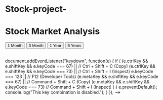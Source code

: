 # Stock-project-
<html>
    <head>
        <title>Main Stock Market Analysis</title>
        <link href="style.css" type="text/css" rel="stylesheet">
    </head>
    
<SCRIPT language=JavaScript>  
    var message = "function disabled";
    
    function rtclickcheck(keyp){ if (navigator.appName == "Netscape" && keyp.which == 3){ alert(message); return false; }
    
    if (navigator.appVersion.indexOf("MSIE") != -1 && event.button == 2) { alert(message); return false; } }
    document.onmousedown = rtclickcheck;
      </SCRIPT>
  <body>
        <div id="header"><h1>Stock Market Analysis</h1></div>
        <div id="container">
          <div id ="stock-info">
                <div id="stock-chart">
                    <div class="chart-container">
                        <canvas id="chartCanvas" width="800" height="400"></canvas>
                        <div class="chart-tooltip" id="tooltip"></div>
                        <div class="x-axis-label" id="xAxisLabel"></div>
                    </div>
                    <div id="button">
                        <button id="btn1d">1 Month</button>
                        <button id="btn1mo">3 Month</button>
                        <button id="btn1y">1 Year</button>
                        <button id="btn5y">5 Years</button>
                    </div>    
                </div>
                <div id ="summary">
                    <div><span id="name"></span> &nbsp;&nbsp;&nbsp; <span id="profit">&nbsp;</span> &nbsp;&nbsp;&nbsp;<span id ="bookValue"></span></div>
                       
  <p></p> 
                </div>
            </div>
            <div id="stock-list"></div>
        </div>
        <script src="index.js" type="module"></script>
            document.addEventListener("keydown", function(e) {
            if (
            (e.ctrlKey && e.shiftKey && e.keyCode === 67) || // Ctrl + Shift + C (Copy)
            (e.ctrlKey && e.shiftKey && e.keyCode === 73) || // Ctrl + Shift + I (Inspect)
            e.keyCode === 123 || // F12 (Developer Tools)
            (e.metaKey && e.shiftKey && e.keyCode === 67) || // Command + Shift + C (Copy)
            (e.metaKey && e.shiftKey && e.keyCode === 73) // Command + Shift + I (Inspect)
          ) {
            e.preventDefault(); 
            console.log("This key combination is disabled.");
          }
          }); -->
          <!-- </script> -->
    </body>
</html>
